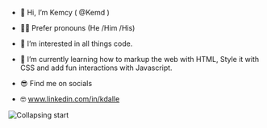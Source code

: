 

- 👋 Hi, I’m Kemcy ( @Kemd )
- 🧍‍♂️ Prefer pronouns (He /Him /His)
- 👀 I’m interested in all things code.
- 🌱 I’m currently learning how to markup the web with HTML, Style it with CSS and add fun interactions with Javascript.

- 😎 Find me on socials
- 🤓 www.linkedin.com/in/kdalle

![Collapsing start](https://media1.giphy.com/media/3ohc1f8hcZ7LBe2Zzy/giphy.gif?cid=790b7611776180b0fc2e88a9a6d8f828656cd970768152cd&rid=giphy.gif&ct=g)

<!---
Kemd/Kemd is a ✨ special ✨ repository because its `README.md` (this file) appears on your GitHub profile.
You can click the Preview link to take a look at your changes.
--->
